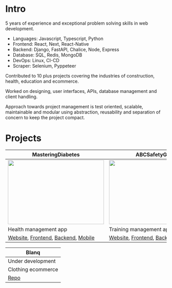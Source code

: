 # Intro
5 years of experience and exceptional problem solving skills in web development.

- Languages: Javascript, Typescript, Python
- Frontend: React, Next, React-Native
- Backend: Django, FastAPI, Chalice, Node, Express
- Database: SQL, Redis, MongoDB
- DevOps: Linux, CI-CD
- Scraper: Selenium, Pyppeteer

Contributed to 10 plus projects covering the industries of construction, health, education and ecommerce.

Worked on designing, user interfaces, APIs, database management and client handling.  

Approach towards project management is test oriented, scalable, maintainable and modular using abstraction, reusability and separation of concern to keep the project compact.

# Projects

| MasteringDiabetes | ABCSafetyGroup | AtomicGrowth |
|-----------|-----------|-----------|
| <img src="https://github.com/user-attachments/assets/ef734e95-5ca6-4ecc-a26c-9a18117f0c70" width="300" height="200"/> | <img src="https://github.com/user-attachments/assets/209ff49c-5541-4e94-bf26-7359054d0658" width="300" height="200"/> | <img src="https://github.com/user-attachments/assets/555feee2-fbcb-42a8-ad03-37c737adc86e" width="300" height="200"/> |
| Health management app | Training management app | Amazon seller central management app |
| [Website](https://www.masteringdiabetes.org/), [Frontend](https://github.com/rahu7v3rma/md-coach-dashboard), [Backend](https://github.com/rahu7v3rma/md-backend), [Mobile](https://github.com/rahu7v3rma/md-app) | [Website](https://www.abcsafetygroup.com), [Frontend](https://github.com/rahu7v3rma/abc-safety-group-web), [Backend](https://github.com/rahu7v3rma/abc-safety-group-api), [Database](https://github.com/rahu7v3rma/abc-safety-group-database) | [Website](https://www.atomic-growth.com), [Frontend](https://github.com/rahu7v3rma/atomic-frontend), [Backend](https://github.com/rahu7v3rma/atomic-backend)

| Blanq |
| ------- |
| Under development |
| Clothing ecommerce |
| [Repo](https://github.com/rahu7v3rma/plainly) |
